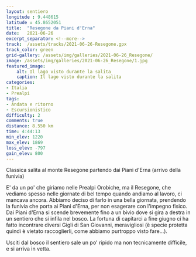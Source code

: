 ```yaml
---
layout: sentiero
longitude : 9.448615
latitude : 45.8652051
title:  "Resegone da Piani d'Erna"
date:   2021-06-26 
excerpt_separator: <!--more-->
track:  /assets/tracks/2021-06-26-Resegone.gpx
track_color: green
grid-gallery: /assets/img/galleries/2021-06-26_Resegone/
image: /assets/img/galleries/2021-06-26_Resegone/1.jpg
featured_image:
    alt: Il lago visto durante la salita
    caption: Il lago visto durante la salita
categories:
- Italia
- Prealpi
tags:
- Andata e ritorno
- Escursionistico
difficulty: 2
comments: true
distance: 8.550 km
time: 4:44:13
min_elev: 1220
max_elev: 1869
loss_elev: -797
gain_elev: 800
---
```


Classica salita al monte Resegone partendo dai Piani d'Erna (arrivo della funivia)

<!--more-->

E' da un po' che giriamo nelle Prealpi Orobiche, ma il Resegone, che vediamo spesso nelle giornate di bel tempo quando andiamo al lavoro, ci mancava ancora. Abbiamo deciso di farlo in una bella giornata, prendendo la funivia che porta ai Piani d'Erna, per non esagerare con l'impegno fisico. Dai Piani d'Erna si scende brevemente fino a un bivio dove si gira a destra in un sentiero che si infila nel bosco. La fortuna di capitarci a fine giugno ci ha fatto incontrare diversi Gigli di San Giovanni, meravigliosi (è specie protetta quindi è vietato raccoglierli, come abbiamo purtroppo visto fare...).

Usciti dal bosco il sentiero sale un po' ripido ma non tecnicamente difficile, e si arriva in vetta.

